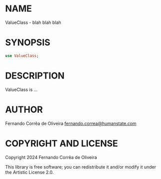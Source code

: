 NAME
====

ValueClass - blah blah blah

SYNOPSIS
========

```raku
use ValueClass;
```

DESCRIPTION
===========

ValueClass is ...

AUTHOR
======

Fernando Corrêa de Oliveira <fernando.correa@humanstate.com>

COPYRIGHT AND LICENSE
=====================

Copyright 2024 Fernando Corrêa de Oliveira

This library is free software; you can redistribute it and/or modify it under the Artistic License 2.0.

